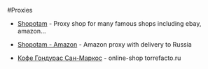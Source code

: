 #Proxies

* [Shopotam](http://shopotam.ru) - Proxy shop for many famous shops including ebay, amazon...

* [Shopotam - Amazon](http://shopotam.ru/amazon) - Amazon proxy with delivery to Russia

* [Кофе Гондурас Сан-Маркос](http://www.torrefacto.ru/catalog/roasted/honduras-san-marcos/) - online-shop torrefacto.ru
